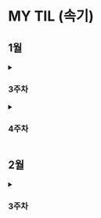 # MY TIL (속기)

## 1월
<details>
  <summary><h3>3주차</h3></summary>

  <details>
    <summary>CUL & GUL</summary>
    
    - CLI(Command Line Interface): **명령어**를 통해 사용자와 컴퓨터가 상호 작용하는 방식
    - GUL(Graphic User Interface): **그래픽**을 통해 사용자와 컴퓨터가 상호 작용하는 방식
    - CLI를 사용해야 하는 가장 큰 이유는 **메모리와 CPU 사용량이 적어** 효율적으로 동작하기 때문이다. ⇒ 컴퓨터가 **개인화**가 되면서 혁신이 일어났다. 개발자라면 시스템을 구축하여 제공할 수 있어야 하며, 이를 위해서 효율성이 필요하다.
  </details>

  <details>
    <summary>CUL 中 (“.”, “..”, touch, mkdir, ls, cd, start, rm (-r), pwd)</summary>
    
    - ‘.’(점)의 역할은 위치를 알려주는 역할이다. 하나는 현재 디렉토리, 둘은 현재의 상위 디렉토리이다.
    - touch: 파일 생성 / mkdir: 새 디렉토리 생성 / ls: 현재 작업 중인 디렉토리 내부의 폴더 혹은 파일 목록을 출력
      1. touch text.txt
      2. mkdir new_dir
      3. ls . or ls ..
    - cd: 현재 작업 중인 디렉토리를 변경(위치 이동) / start: 폴더 혹은 파일을 열기 / rm: 파일 삭제 (디렉토리 삭제는 -r 옵션을 추가 사용) / pwd: 현재 작업 공간 확인(print working dir)
      1. cd new_dir → cd .. ⇒ 제자리
      2. start text.txt
      3. rm text.txt or rm -r new_dir
    - CLI에서 가장 중요한 것: **내가 어디 있는지(경로)** 알아야 한다.
    - **절대 경로:** Root 디렉토리부터 목적 지점까지 거치는 모든 경로를 전부 작성한 것 / **상대 경로**: 현재 작업하고 있는 디렉토리를 기준으로 계산된 상대적 위치를 작성한 것
      1. 윈도우 바탕 화면의 절대 경로 예시: C:/Users/ssafy/Desktop
      2. 만약 현재 작업하는 있는 디렉토리가 C:/Users 일 때, 윈도우 바탕 화면으로의 상대 경로는 ssafy/Desktop 이다.
      3. 나를 중심 혹은 컴퓨터를 중심으로 이동할 것인가를 생각하면 된다. 일반적으로 상대 경로를 통해 전달하는데 이는 절대 경로의 경우 보안에 위험이 있을 수 있기 때문이다.
  </details>

  <details>
    <summary>Git이란?</summary>
    
    - Google Docs를 활용한 버전 관리 예시와 유사하다. ⇒ ‘누가 언제 어떻게 왜’ 를 기록하면서 다음 버전은 이전 버전에 대해서 **변경점만을 저장**하고 있다.
    - 기존과 다르게 이전 버전에 대해서 추가사항이 어떤 것이 있는지 확인할 수 있으며 최종사항은 따로 저장
    - **분산** 버전 관리 시스템
      - 중앙 집중식: 버전은 중앙 서버에 저장되고 중앙 서버에서 파일을 가져와 다시 중앙에 업로드
        - 매니저 입장에서는 개발자 관리에 용이
      - 분산식: 버전을 여러 개의 복제된 저장소에 저장 및 관리
        - 중앙 서버의 장애나 손실에 대비하여 백업과 복구가 용이
        - 개발자들 간에 작업 충돌을 줄일 수 있고 개발 생산성을 향상
        - 인터넷에 연결되지 않은 환경에서도 작업 가능 ⇒ 변경 이력과 코드를 로컬 저장소에 기록하고, 나중에 중앙 서버 동기화
    - Git의 역할
      - 코드의 버전(히스토리)를 관리
      - 개발되어 온 과정 파악
      - 이전 버전과의 변경 사항 비교   ⇒ undoing과 연관지을 수 있음
    ⇒ 분산 버전 관리 시스템으로 코드의 ‘변경 이력’을 기록하고 ‘협업’을 도와주는 도구
  </details>

  <details>
    <summary>Git의 영역</summary>
    
    - **Working Directory(W.D)**: 실제 작업 중인 파일들이 위치하는 영역
    - **Staging Area (개념적으로만 존재)**: W.D에서 변경된 파일 중, 다음 버전에 포함시킬 파일들을 선택적으로 추가하거나 제외할 수 있는 **중간 준비 영역**
    - **Repository**: **버전(commit)** 이력(history)과 파일들이 영구적으로 저장되는 영역으로 모든 **버전(commit)**과 변경 이력이 기록
      - commit(버전): 변경된 파일들을 저장하는 행위이며, 마치 사진을 찍듯이 기록한다 하여 ‘snapshot’ 이라고도 함
  </details>

  <details>
    <summary>Git의 동작</summary>
    
    - git init: 로컬 저장소 설정(초기화) → git의 버전 관리를 시작할 디렉토리에서 진행 ⇒ 현재 위치를 directory에서 working directory로 바꿈
    - git add: 변경사항이 있는 파일을 staging area에 추가
    - git commit: staging area에 있는 파일들을 저장소에 기록 → 해당 시점의 버전을 생성하고 변경 이력을 남기는 것
    - git status: staging area 상태 확인
    - git config —global [user.email](http://user.email) “메일 주소”, git config —global [user.name](http://user.email) “유저네임”
    - — global: 어디서든 입력 가능하며 이를 반복적으로 사용할 시 덮어쓰여짐
    - ls -a ⇒ ./../.git/sample ⇒ .git이 Repository이며 Version DB + settings, git_prac는 W.D
    - staging area에 한 번이라도 올라가지 않으면 git으로 관리되지 않는다. staging area란 commit할 파일들을 선별한 곳이라고 생각할 수 있다.
  </details>

  <details>
    <summary>git init 주의사항</summary>
    
    - git 로컬 저장소 내에 또 다른 git 로컬 저장소를 만들지 말 것
    - 즉, 이미 git 로컬 저장소인 디렉토리 내부 하단에서 git init 명령어를 다시 입력하지 말 것
    - git 저장소 안에 git 저장소가 있을 경우 가장 바깥쪽의 git 저장소가 안쪽의 git 저장소의 변경 사항을 추적할 수 없기 때문
    - 때문에 boot나 바탕화면이 아닌 C 드라이브 같은 곳에 설정할 것
    - git commit —amend ⇒ 이전 commit 수정
  </details>

  <details>
    <summary>Vim</summary>
    
    - i: insert mode, 완료한 뒤 :q, :q!, :wq, :wq! 와 같은 명령어로 종료 가능하다.
  </details>

  <details>
    <summary>CUL 中 (remote, push, pull, clone, gitignore)</summary>
    
    - remote: git remote add (명령어) | origin(별칭) | URL(원격 저장소)
    - push: git push (명령어) | origin(별칭) | master (branch 이름)
    - commit 이력이 없다면 push 할 수 없다. 이를 클라우드와 같이 파일을 저장만 하는 곳으로 이해하지 말 것
    - 로컬 → 원격
    - pull: git pull | URL(원격 저장소)
      - 원격 저장소에 있던 파일들을 기준으로 로컬 저장소 파일들을 업데이트 시킴
    - clone: git clone | URL(원격 저장소)
      - 원격 저장소에 있던 파일들을 로컬 저장소로 다운받음
    - gitignore: git에서 특정 파일이나 디렉토리를 추적하지 않도록 설정하는 데 사용되는 텍스트 파일
      - touch .gitignore | [gitignore.io](http://gitignore.io) 사이트 참조
      - 한 번 staging area에 추가되는 순간 gitignore 효과는 사라짐. 따라서 처음 repo를 만들 때, gitignore를 포함하여 설계하는 것이 중요
  </details>
  
  <details>
    <summary>TIL</summary>
    
    - TIL(Today I Learn): 매일 내가 배운 것을 Markdown으로 정리해서 문서화하는 것
    - ‘문서화’ 의 중요성: 신입 개발자에게 요구되는 가장 중요한 덕목이며 이는 나 말고도 이를 보고 이어갈 다른 개발자 입장도 고려되어야 한다. ⇒ 꾸준히 스스로 학습해 성장할 수 있고 문서화를 통해 내 생각을 정리하고 팀에 공유할 수 있는 능력
    - 경로마다 readme 파일이 있을 수 있다.
  </details>

  <details>
    <summary>Revert&Reset&restore</summary>
    
    - commit -amend ⇒ 바로 직전 수정을 통한 재확인 및 검증
    - 과거로 되돌린다는 공통점은 있으나 Revert는 되돌렸다는 기록, history, commit을 남김, Reset은 기록 조차 없음
    - revert: 재설정, 단일 commit을 실행 취소, 프로젝트 기록에서 commit을 없었던 일로 처리 후 그 결과를 commit으로 추가. 이를 통해서 추적 가능하다.
    - git revert 정리
        - 변경 사항을 안전하게 실행 취소할 수 있도록 도와주는 순방향 실행 취소 작업
        - commit기록에서 commit을 삭제하거나 분리하는 대신 지정된 변경 사항을 반전시키는 새 commit을 생성
        - git에서 기록이 손실되는 것을 방지하며 기록의 무결성과 협업의 신뢰성 높임
    - git reset: 특정 commit으로 되돌아가는 작업, git reset [옵션 <commit id>
    - git reset 작동 원리: 되돌리기, 시계를 마치 과거로 돌리는 듯한 행위, 특정 commit 으로 되돌아 갔을 때, 되돌아간 commit 이후의 commit은 모두 삭제
        - —sort, —mixed. —hard: 삭제되는 commit들의 기록을 어떤 영역에 남겨둘 것인지 정하는 옵션.
            - soft: 삭제 commit을 staging area에 남김
    - git restore: 파일 내용 수정 전으로 되돌리기
        - staging area에 올라간 파일을 Unstage 하기
            - git rm —cached
            - git restore —staged
  </details>

  <details>
    <summary>Chat GPT</summary>
    
    - Chat Gpt가 가능하게 한 다양한 이유 중 하나는 Web Service라는 것이다. 이를 통해서 기술(Soft service) + API(소통) ⇒ GPT를 기반으로 프로젝트 등을 지향하는 것이 생산적
  </details>

  <details>
    <summary>API</summary>
    
    - Interface
        - 서로 다른 두 개의 시스템이 정보를 교환할 때, 그 사이에 존재하는 접점
        - 사용자가 기기를 쉽게 동작 시키거나, 기계와 기계가 통신할 때 필요한 ‘약속된 방’
    - UI
    - 눈에 보이지 않는 영역의 통신으로 기계와 기계, 시스템과 시스템 사이의 소통이 수 없이 많이 이루어진다.
        - 클라이언트 - 서버 구조 ⇒ Client(requests)→ ← (responses) Server
            - 클라이언트: 서비스 요청
            - 서버: 요청을 받아 처리하고, 결과를 응답
            - 사용자가 브라우저로 특정 주소(URL)를 요청 →  ←서버가 해당 페이지, 데이터 등을 보내줌
    - API: 두 소프트웨어가 서로 통신할 수 있게 하는 메커니즘 → **약속된 방식**의 인터페이스로 **특정 규칙**에 따라 데이터를 요청하고 응답하는 규칙을 제공
        - API KEY:
            - 보안 강화: 무단 접근을 막고, 승인된 사용자만 요청 가능
            - 데이터 관리: 호출 횟수, 사용량 모니터링, 일정량 이상 사용 시 과금 정책 적용 가
            - 공개된 곳에 노출되면 안되며 KEY를 안전하게 저장하는 방법들을 고려해야 한다.
    - Application: **특정 기능**을 수행하는 모든 소프트웨어 → 웹 모바일 데스크톱 앱 등, 우리가 만든 서비스나 프로그램도 모두 앱의 일종

⇒(요약) API는 클라이언트와 서버 사이의 invisiable interface. API Key는 이 통신을 더욱 안전하게 만들기 위한 핵심 수단
  </details>

</details>

<details>
<summary><h3>4주차</h3></summary>

  <details>
    <summary>프로그래밍</summary>
    - 명령어들의 집합으로 핵심은 새 연산을 정의하고 조합해 유용한 작업을 수행하는 것 ⇒ 문제를 해결하는 매우 강력한 방법
  </details>

  <details>
    <summary>Python 개념</summary>
    - Python을 배우는 이유
      - 쉽고 간결한 문법
      - 파이썬 커뮤니티의 지원
      - 광범위한 응용 분야
        - 웹 개발, 데이터 분석, 인공지능, 자동화 인공지능 등에서 다양하게 활용
    - Python 알고리즘
      - 직관적인 문법
      - 강력한 표준 라이브러리
      - 빠른 프로토타이핑
    - 표현식
      - 값으로 평가될 수 있는 코드 조각
      - 표현식이 **평가**되어 값이 반환됨
      - 평가란 표현식을 실행하여 값을 얻는 과정 ⇒ 표현식을 순차적으로 평가하여 프로그램의 동작을 결정
    - 문장
      - 실행 가능한 동작을 기술하는 코드(조건문, 반복문, 함수 정의 등) → 문장은 보통 여러 개의 표현식을 포함
  </details>

  <details>
    <summary>Python 변수</summary>
    - Type(타입): 변수나 값이 가질 수 있는 데이터의 종류를 의미 → 어떤 종류의 데이터인지 어떻게 해석되고 처리되어야 하는 지를 정의
      - 타입은 2가지 요소로 이루어짐 → “값”과 “값에 적용할 수 있는 연산” ⇒ 데이터 타입에 맞는 연산을 위해 타입의 분류는 중요
    - 산술 연산자 / 연산자 우선순위 ⇒ 노션 필기보면서 숙지할 것
    - 변수: 값을 저장하기 위한 이름 ⇒ 값을 참조하기 위한 이
    - 변수 할당: 표현식을 통해 변수에 값을 저장 (오른쪽에서 왼쪽으로)
        - 할당문
            1. 할당 연산자(=) 오른쪽에 있는 표현식을 평가해서 값(메모리 주소)을 생성
            2. 값의 메모리 주소를 ‘=’ 왼쪽에 있는 변수에 저장
                1. 존재하지 않는 변수라면 → 새 변수를 생성 (할당)
                2. 기존에 존재했던 변수라면 → 기존 변수를 재사용해서 변수에 들어 있는 메모리 주소를 변경 (재할)
    - 변수 값 그리고 메모리
        - 거리에 집 주소가 있듯이 메모리의 모든 위치에는 그 위치를 고유하게 식별하는 메모리 주소가 존재
            - 메모리 ⇒ 36.5 (타입: float, 주소: 491734)
        - 객체 (Object)
            - 타입을 갖는 메모리 주소 내 값
            - “값이 들어있는 상자”
        - 변수
            - 그 변수가 참조하는 객체의 메모리 주소를 가짐
            - 변수는 값 36.5를 참조
  </details>

  <details>
    <summary>Python Type</summary>
    - Data Types: 값의 종류와 그 값에 적용 가능한 연산과 동작을 결정하는 속
    - 데이터 타입
      - Numeric Type
        - int, float, complex
      - Sequence Types
        - list, tuple, range
      - Text Sequence Type
        - str
      - Non - Sequence Types
        - set, dict
      - 기타
        - Boolean, None, Functions
    - 데이터 타입이 필요한 이유
      - 값들을 구분하고, 어떻게 다뤄야 하는지를 알 수 있음
      - 요리 재료마다 특정한 도구가 필요하듯이 각 데이터 타입 값들도 각자에게 적합한 도구를 가짐
      - 타입을 명시적으로 지정하면 코드를 읽는 사람이 변수의 의도를 더 쉽게 이해할 수 있고, 잘못된 데이터 타입으로 인한 오류를 미리 예방
    - int(Integer): 정수 자료형
      - 정수를 표현하는 자료
      - a=10, b=0, c=-5
      - 진수
        - 2진수(binary): 0b10 → 2
        - 8진수 (octal): 0o30 → 24
        - 16진수 (hexadecimal): 0x10 → 16
     - float: 실수 자료형
       - 실수를 표현하는 자료형 ⇒ 프로그래밍 언어에 float는 실수에 대한 **근삿값**
          - 유한 정밀도: 한 숫자에 대해 저장하는 용량이 제한 (메모리 용량 문제)
            - 부동소수점 에러: 컴퓨터가 실수를 표현하는 방식으로 인해 발생하는 작은 오차 → 2진수로 변환하는 과정에서 발생하는 근사치 표현
            - 부동소수점 에러 해결책: 대표적으로 decimal 모듈을 ㅏ용해 부동소수점 연산의 정확성을 보장하는 방법
     - Sequence Types: 여러 개의 값들을 순서대로 나열하여 저장하는 자료형
      - str, list, tuple, range
      - 순서(Sequence)
        - 값들이 순서대로 저장 (정렬 X)
      - 인덱싱(Indexing)
        - 각 값에 고유한 인덱스(번호)를 가지고 있으며, 인덱스를 사용하여 특정 위치의 값을 선택하거나 수정할 수 있음
      - 슬라이싱(Slicing)
        - 인덱스 범위를 조절해 부분적인 값을 추출할 수 있음
      - 길이(Length)
        - len()함수를 사용하여 저장된 값의 개수(길이)를 구할 수 있음
      - 반복(Iteration)
        - 반복문을 사용하여 저장된 값들을 반복적으로 처리할 수 있다.
      - str: 문자들의 순서가 있는 변경 불가능한 시퀀스 자료
        - 작은 따옴표나 큰 따옴표로 감싸서 표현
        - 중첩 따옴표, \n, \t, \\, \’, \”
      - String Interpolation: 문자열 내에 변수나 표현식을 삽입하는 방법
        - f-string
        - 인덱스 0,1,2,3,4 = -5, -4, -3, -2, -1
        - 슬라이싱 및 리버스([::-1])
  </details>

  <details>
    <summary>CUL & GUL</summary>
    
    - CLI(Command Line Interface): **명령어**를 통해 사용자와 컴퓨터가 상호 작용하는 방식
    - GUL(Graphic User Interface): **그래픽**을 통해 사용자와 컴퓨터가 상호 작용하는 방식
    - CLI를 사용해야 하는 가장 큰 이유는 **메모리와 CPU 사용량이 적어** 효율적으로 동작하기 때문이다. ⇒ 컴퓨터가 **개인화**가 되면서 혁신이 일어났다. 개발자라면 시스템을 구축하여 제공할 수 있어야 하며, 이를 위해서 효율성이 필요하다.
  </details>

  <details>
    <summary>Data type</summary>
    
    - review
      - 부동 소수점
      - 지수표현: 3.14e+-4
      - Sequence Types: 여러 개의 값들을 순서대로 나열하여 저장하는 자료형
      - str: 문자들의 순서가 있는 변경 불가능한 시퀀스 자료형
      - String Interpolation: 문자열 내에 변수나 표현식을 삽입하는 방법
        - f - string
    - Sequence Types
      - list: 여러 개의 값을 순서대로 저장하는 변경 가능한 시퀀스 자료형
        - 리스트 표현
          - 0개 이상의 객체를 포함하여 데이터 목록을 저장
          - 대괄호 [] 로 표기
          - 데이터는 어떤 자료형 도 저장할 수 있음
        - 인덱싱, 슬라이싱, 길이 가능
        - 리스트 요소를 바꾼다고 주소가 바뀌는 것은 아니다.
      - tuple: 여러 개의 값을 순서대로 저장하는 변경 불가능한 시퀀스 자료형
        - 튜플 표현
          - 0개 이상의 객체를 포함하여 데이터 목록을 저장
          - 소괄호 () 표기
          - 데이터는 어떤 자료형도 저장할 수 있음
          - 단일 요소 튜플을 만들 대는 반드시 후행 쉼표를 사용해야 함 -> (1,)
        - 인덱싱, 슬라이싱, 길이 가능
        - 튜플 쓰임
          - 튜플의 불변 특성을 사용하여 내부 동작과 안전한 데이터 전달에 사용
            - 다중 할당, 값 교환, 그룹화 등에 쓰임
      - range: 연속된 정수 시퀀스를 생성하는 변경 불가능한 자료형
        - range 기본 구문: range(시작 값, 끝 값, 증가 값,) -> 정수 시퀀스 생성
          - 주로 반복문과 함께 사용
    - Non - sequence Types
      - dict: key - value 쌍으로 이루어진 순서와 중복이 없는 변경 가능한 자료형
        - key는 변경 불가능한 자료형만 사용 가능
        - value는 모든 자료형 사용 가능
        - 중괄호 {} 표기
        - list의 한계점을 보완하는 타입
        - 중복이 될 수 없다는 것은 key 기준
      - set: 순서와 중복이 없는 변경 가능한 자료형(집합 자료형)
      
  </details>

  <details>
    <summary>연산자</summary>
    
    - 복합 연산자
    - 비교 연산자
      - <, <=, >, >=, ==, != ,is, is not 이 있다
      - == ↔ is
      - ==
        - 값을 비교
        - 동등성
        - 1 == True ⇒ True로 나옴
      - is
        - 객체 자체가 같은지를 비교
        - 식별성
        - 두 변수가 동일한 메모리 주소를 가리키고 있을 때만 Ture
      - is 대신 ==를 사용하는 이유
        - is는 객체의 식별성을 비교하므로, 숫자나 문자열 같은 값 자체를 비교하려는 상황에서는 적절하지 않음
        - is연산자를 이용하면 코드 상에서 의도치 않게 False가 나오거나 파이썬 버전에 따라 내부 구현 차이 때문에 기대하는 결과가 달라질 수 있음
      - is 연산자 사용하는 때
        - None을 비교를 비교 할 때
        - 싱글턴 객체를 비교 할 때 → True, False
      - 정리
        - 값 비교에는 ==, 객체 비교에는 is
    - 논리 연산자
    - 멤버십 연산자
    - 시퀀스형 연산
  </details>

  <details>
    <summary>실습 중 공부</summary>
    
    -  
  </details>
  
  <details>
    <summary>함수</summary>
    
    - functions: 특정 작업을 수행하기 위한 **재사용** 가능한 코드 묶음
      - 함수를 사용하는 이유
        - 두 수의 합을 구하는 함수를 정의하고 사용함으로써 코드의 중복을 방지
        - 재사용성이 높아지고, 코드의 가독성과 유지 보수성 향상
      - return 이후의 문장들은 무시된다. return이 없다면 None 반환
      - 프린트 함수는 반환 값이 없다.
  </details>
  
  <details>
    <summary>매개변수와 인자자</summary>
    
    - 매개변수(parameter): 함수를 정의할 때, 함수가 받을 값을 나타내는 변수
    - 인자(argument): 함수를 호출할 때, 실제로 전달되는 값
    - 다양한 인자 종류
      - 위치 인자
        - 함수 호출 시 인자의 위치에 따라 전달되는 인자
        - 위치인자는 함수 호출 시 반드시 값을 전달해야 함
      - 기본 인자 값
        - 함수 정의에서 매개변수에 기본 값을 할당하는 것
        - 함수 호출 시 인자를 전달하지 않으면, 기본값이 매개변수에 할당됨
      - 키워드 인자
        - 함수 호출 시 인자의 이름과 함께 값을 전달하는 인자
        - 매개변수와 인자를 일치시키지 않고, 특정 매개변수에 값을 할당할 수 있음
        - 인자의 순서는 중요하지 않으며, 인자의 이름을 명시하여 전달
        - 단, 호출 시 키워드 인자는 위치 인자 뒤에 위치해야 함
      - 임의의 인자 목록
        - 정해지지 않는 개수의 인자를 처리하는 인자
        - 함수 정의 시 매개변수 앞에  ‘*’ 를 붙여 사용
        - 여러 개의 인자를 tuple로 처리
      - 임의의 키워드 인자 목록
        - 정해지지 않은 개수의 키워드 인자를 처리하는 인자
        - 함수 정의 시 매개변수 앞에  ‘**’ 를 붙여 사용
        - 여러 개의 인자를 dictionary로 묶어 처리
      - 함수 인자 권장 작성순서
        - 워치 → 기본 → 가변 → 가변 키워드
        - 호출 시 인자를 전달하는 과정에서 혼란을 줄일 수 있도록 함
        - 단, 모든 상황에 적용되는 절대적인 규칙은 아니며 , 상황에 따라 유연하게 조정될 수 있음
  </details>
  
  <details>
    <summary>재귀 함수</summary>
    
    - 재귀 함수: 함수 내부에서 자기 자신을 호출하는 함수
      - 팩토리얼
      - 재귀 함수의 특징
        - 특정 알고리즘 식을 표현할 때 변수의 사용이 줄어들며, 코드의 가독성이 높아짐
        - 1개 이상의 base case(종료되는 상황)가 존재하고, 수렴하도록 작성  
  </details>
  
  <details>
    <summary>내장 함수</summary>
    
    - 파이썬이 기본적으로 제공하는 함수(별도의 import 없이 바로 사용 가능)
    - map
      - map(function(함수), iterable(반복이 가능한 객체)): 순회 가능한 데이터구조의 모든 요소에 함수를 적용하고 그 결과를 map object로 변환
    - zip
      - zip(*iterables): 임의의 iterable을 모아 튜플을 원소로 하는 zip object를 반환
      - 페어가 맞지 않을 경우는 test해 볼 것 -> 실행 안
  </details>
  
  <details>
    <summary>함수와 scope</summary>
    
    - 함수는 코드 내부에 local scope를 생성하며, 그 외의 공간인 global scope로 구분
      - scope
        - global scope: 코드 어디에서든 참조할 수 있는 공간
        - local scope : 함수가 만든 scope (함수 내부에서만 참조 가능)
      - variable
        - global variable: global scope에 정의된 변수
        - local variable: local scope에 정의된 변수
    - 변수 수명주기
      - built - in scope: 영원
      - global scope: 코드 내에 한정
      - local scope: 함수 내에 한정
    - 이름 검색 규칙
      - 함수 내에서 바깥 scope의 변수에 접근 가능하나 수정은 할 수 없음 
  </details>
  
  <details>
    <summary>함수 스타일 가이드</summary>
    
    - def 안에 여러 목적을 넣는 것이 아닌 단일 목적
  </details>
  
  <details>
    <summary>packing & unpacking</summary>
    
    - packing: 여러 개의 값을 하나의 변수에 묶어서 담는 것
    - unpacking: 패킹된 변수를 풀어서 개별 변수나 함수 인자로 전달
  </details>
  
  <details>
    <summary>람다</summary>
    
    - 일회성으로 함수를 만들어서 적용시키는 함수로 이해
  </details>
  
  <details>
    <summary>모듈</summary>
    
    - 개요
      - 개발자가 프로그램 전체를 모두 혼자 힘으로 작성하는 것은 드문 일
      - 다른 프로그래머가 이미 작성해 놓은 수천, 수백 만 줄의 코드를 활용하는 것은 생산성에서 매우 중요한 일이다.
    - 모듈 활용
      - 모듈: 한 파일로 묶인 변수와 함수의 모음으로 특정한 기능을 하는 코드가 작성된 파이썬 파일( .py)
        - 모듈 예시
          - math 내장 모듈: 파이썬이 미리 작성해 둔 수학 관련 변수와 함수가 작성된 묘듈 → import math 한 뒤 .pi, sqrt(4)
        - 모듈을 가져오는 방법
          - import 문 사용 → import math
          - from 절 사용 → from math import sqrt → 이 경우 사용 시 모듈 사용 X
        - 모듈 사용하기
          - ‘.(dot)’ 연산자
          - “점의 왼쪽 객체에서 점의 오른쪽 이름을 찾아라” 라는 의미
        - 모듈 주의사항
          - 서로 다른 모듈이 같은 이름의 함수를 제공할 경우 문제 발생
          - 마지막에 import된 이름으로 대체됨
        - ‘as’ 키워드
          - ‘as’ 키워드를 사용하여 별칭을 부여 가능
  </details>
  
  <details>
    <summary>파이썬 표준 라이브러리(PSL)</summary>
    
    - 파이썬 표준 라이브러리: 파이썬 언어와 함께 제공되는 다양한 모듈과 패키지의 모음
      - 패키지: 연관된 모듈들을 하나의 디렉토리에 모아 놓은 것
        - 패키지 사용하기
          - 아래와 같은 디렉토리 구조로 작성
          - 패키지 3개: my_package, math, statistics
          - 모듈 2개: my_math, tools
      - PSL 내부 패키지: 설치 없이 바로 import하여 사용
      - 외부 패키지: pip를 사용하여 설치 후 import 필요
        - pip: 외부 패키지들을 설치하도록 도와주는 파이썬의 패키지 관리 시스템
            - $ pip install [패키지 이름]
            - $ pip uninstall [패키지 이름]
            - $ pip install requests → 외부 API 서버로 요청
        - 패키지 사용 목적: 모듈들을 효율적으로 관리하고 재사용할 수 있도록 돕는 역할
  </details>
  
  <details>
    <summary>제어문</summary>
    
    - 제어문: 코드의 실행 흐름을 제어하는 데 사용되는 구문. 조건에 따라 코드 블록을 실행하거나 반복적으로 코드를 실행
    - 종류 다양
  </details>
  
  <details>
    <summary>조건문</summary>
    
    - 조건문: 주어진 조건식을 평가하여 해당 조건이 참인 경우에만 코드 블록을 실행하거나 건너뜀
        - if statement: if, elif, else
  </details>
  
  <details>
    <summary>반복문</summary>
    
    - 반복문: 주어진 코드 블록을 여러 번 반복해서 실행하는 구문
      - for statement: 특정 작업을 반복적으로 수행
        - for: 임의의 시퀀스의 항목들을 그 시퀀스에 들어있는 순서대로 반복
          - for [변수] in [반복 가능한 객체]:
             코드 블록
          - 반복 가능한 객체(iterable): 반복문에 순회할 수 있는 객체(시퀀스 객체 뿐만 아니라 dict, set 등도 포함)
          - for 문 작동원리
            - 리스트 내 첫 항목이 반복 변수에 할당되고 코드블록이 실행
            - 다음으로 반복 변수에 리스트의 2번째 항목이 할당되고 코드블록이 다시 실행
            - 마지막으로 반복 변수에 리스트의 마지막 요소가 할당되고 코드블록이 실행
      - while statement: 주어진 조건이 참인 동안 반복해서 실행
        - while: 주어진 조건식이 참인 동안 코드를 반복해서 실행 ⇒ 조건식이 거짓이 될 때까지 반복
          - while [조건식]:
                 코드 블록
          - while 문은 반드시 종료 조건이 필요
      - for: iterable의 요소를 하나씩 순회하며 반복. while: 주어진 조건식이 참인 동안 반복
      - 적절한 반복문 활용하기
        - for
          - 반복 횟수가 명확하게 정해져 있는 경우에 유용
          - 예를 들어, 리스트, 튜플, 문자열 등과 같은 시퀀스 형식의 데이터를 처리할 때
        - while
          - 반복 횟수가 불명확하거나 조건에 따라 반복을 종료해야 할 때 유용
          - 예를 들어, 사용자의 입력을 받아서 특정 조건이 충족될 때까지 반복하는 경우
      - 반복 제어: for문과 while은 매 반복마다 본문 내 모든 코드를 실행하지만 때때로 일부만 실행하는 것이 필요할 때가 있음
        - break
          - 반복 즉시 중지
        - continue
          - 다음 반복으로 건너뜀
        - pass
          - 아무런 동작도 수행하지 않고 넘어감
      - List comprehension: 간결하고 효율적인 리스트 생성 방법
        - 남용하면 안되며, 2차월 배열 생성 시 유용하게 사용
  </details>
  
  <details>
    <summary>참고</summary>
    
    - 모듈 내부 살펴보기
      - 내장 함수 help를 사용해 모듈에 무엇이 들어있는지 확인 가능
        - help(모듈)
    - enumerate
      - enumerate(iterable, strat = 0)
        - iterable 객체의 각 요소에 대해 인덱스와 함께 반환하는 내장함수 → 인덱스와 반복문을 같이 뽑음
          - for index, fruit in enumerate(fruits, 3):
                  print(index, fruit)  ⇒ 3 apple …. 튜플 형태이다.
  </details>
  
  <details>
    <summary>추가</summary>
    
    - list를 만드는 방법 → 반복문, list comprehension, map 총 3가지 방법
  </details>
  
  <details>
    <summary>데이터, 메서</summary>
    
    - 데이터 구조: 여러 데이터를 효과적으로 사용, 관리하기 위한 구조
      - 자료 구조: 컴퓨터 공학에서는 ‘자료 구조’ 라고 하며, 각 데이터의 효율적인 저장, 관리를 위한 구조를 나눠 놓은 것
      - 데이터 구조 활용: 문자열, 리스트, 딕셔너리 등 각 데이터 구조의 (메서드 == 함수)를 호출하여 다양한 기능을 활용하기
    - 메서드: 객체에 속한 함수 (종속) ⇒ 객체의 상태를 조작하거나 동작을 수행
      - 메서드는 클래스 내부에 정의되는 함수
      - 클래스는 파이썬에서 ‘타입을 표현하는 방법’ 이며 이미 은연중에 사용해왔음
      - 예를 들어 help 함수를 통해 str을 호출해보면 class였다는 것을 확인 가능
      - 메서드는 어딘가(클래스)에 속해 있는 함수이여, 각 데이터 타입별로 다양한 기능을 가진 메서드가 존재
      - 데이터 타입 객체.메서드
  </details>
  
  <details>
    <summary>문자열</summary>
    
    - 문자열 (이하 s로 취급)
      - s.find(x): x의 첫 번째 위치를 반환. 없으면 -1을 반환
      - s.index(x): x의 첫 번째 위치를 반환. 없으면 오류 발생 → 코드가 중단
    
    ##### is로 시작하는 함수의 반환 값은 Boolean
    
      - s.isupper(): 문자열 내의 모든 문자가 대문자인지 확인
      - s.islower(): 문자열 내의 모든 문자가 소문자인지 확인
      - s.isalpha(): 문자열 내의 모든 문자가 알파벳인지 확인, 단순 알파벳이 아닌 유니 코드 상 Letter (한국어도 포함)
    ———————————————————————————
      - s.replace(old, new[,count]): 바꿀 대상 글자를 새로운 글자로 바꿔서 반환 → new.text_new = text.replace(old, new, 1), 대괄호는 선택적 인자의 의미
      - s.strip([chars]): 공백이나 특정 문자를 제거
      - s.split(sep=None, maxsplit = -1): sep를 구분자 문자열로 사용하여 문자열에 있는 단어들의 리스트를 반환
      - ‘separator’.join(iterable): 구분자로 iterable의 문자열을 연결한 문자열을 반환
  </details>
  
  <details>
    <summary>리스트</summary>
    
    - 리스트 (이하 L로 취급)
      - L.append(x): 리스트 마지막에 항목 x를 추가
      - L.extend(m): iterable m의 모든 항목들을 리스트 끝에 추가 (+= 과 같은 기능)
      - L.pop(): 리스트 가장 오른쪽에 있는 항목([:-1])을 **반환** 후 제거
      - L.pop(i): 리스트 인덱스 i에 있는 항목을 반환 후 제거
      - L.insert(i, x): 리스트 인덱스 i에 항목 x를 삽입
      - L.remove(x): 리스트 가장 왼쪽에 있는 항목(첫 번째) x를 제거. 항목이 존재하지 않을 경우, valueError
      - L.clear(): 리스트의 모든 항목 삭제 → 빈 리스트로
    —————————————————————————
      - L.reverse(): 리스트의 순서를 역순으로 변경
      - L.sort(): 리스트를 정렬
      - L.index(x): 리스트에서 첫 번째로 일치하는 항목 x의 인덱스를 반환
      - L.count(x): 리스트에서 항목 x의 개수를 반환
  </details>

  <details>
    <summary>복사</summary>
    
    - 복사
      - mutable(가변) 객체: 생성 후 내용을 변경할 수 있는 객체
      - immutable(불변) 객체: 생성 후 내용을 변경할 수 없는 객체
      - 이러한 동작 방식의 이유
        - 성능 최적화
        - 메모리 효율성
      - 얕은 복사: 객체의 최상위 요소만 새로운 메모리에 복사하는 방법 내부에 중첩된 객체가 있다면 그 객체의 참조만 복사됨
      - 깊은 복사: 객체의 모든 수준의 요소를 새로운 메모리에 복사하는 방법. 중첩된 객체까지 모두 새로운 객체로 생성됨
  </details>
  
</details>



## 2월
<details>

  <summary><h3>3주차</h3></summary>

  <details>
    <summary>CUL & GUL</summary>
    
    - CLI(Command Line Interface): **명령어**를 통해 사용자와 컴퓨터가 상호 작용하는 방식
    - GUL(Graphic User Interface): **그래픽**을 통해 사용자와 컴퓨터가 상호 작용하는 방식
    - CLI를 사용해야 하는 가장 큰 이유는 **메모리와 CPU 사용량이 적어** 효율적으로 동작하기 때문이다. ⇒ 컴퓨터가 **개인화**가 되면서 혁신이 일어났다. 개발자라면 시스템을 구축하여 제공할 수 있어야 하며, 이를 위해서 효율성이 필요하다.
  </details>
</details>
